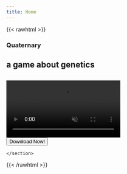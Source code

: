 ```yaml
---
title: Home
---
```

{{< rawhtml >}}
<main>
    <section class="home">
        <section class="split-section">
            <div class="content">
                <h1 class="rainbow-title">Quaternary</h2>
                    <h2>a game about genetics
                        <h2>
            </div>
            <div class="video-container">
                <video autoplay muted loop>
                    <source src="titlescreen.mp4" type="video/mp4">
                    Your browser does not support the video tag.
                </video>
            </div>
        </section>
        <section class="download">
            <button onclick="location.href='downloads/index.html'"> Download Now! </button>
        </section>

    </section>
</main>
{{< /rawhtml >}}
